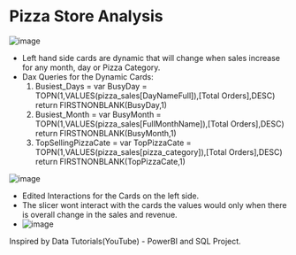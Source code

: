 # Pizza Store Analysis
![image](https://github.com/user-attachments/assets/02eac13a-edc5-4ead-9af8-c7ffaeb88bea) <br>

- Left hand side cards are dynamic that will change when sales increase for any month, day or Pizza Category.<br>
- Dax Queries for the Dynamic Cards:<br>
    1. Busiest_Days = 
    var BusyDay = TOPN(1,VALUES(pizza_sales[DayNameFull]),[Total Orders],DESC)
    return FIRSTNONBLANK(BusyDay,1)
    2. Busiest_Month = 
    var BusyMonth = TOPN(1,VALUES(pizza_sales[FullMonthName]),[Total Orders],DESC)
    return FIRSTNONBLANK(BusyMonth,1)
    3. TopSellingPizzaCate = 
    var TopPizzaCate = TOPN(1,VALUES(pizza_sales[pizza_category]),[Total Orders],DESC)
    return FIRSTNONBLANK(TopPizzaCate,1)

![image](https://github.com/user-attachments/assets/2296acf1-5c78-4ddf-9e2c-49945f617562) <br>

- Edited Interactions for the Cards on the left side.
- The slicer wont interact with the cards the values would only when there is overall change in the sales and revenue.
- ![image](https://github.com/user-attachments/assets/e7cc2d25-8da1-41b9-91e4-cc383d018191)


Inspired by Data Tutorials(YouTube) - PowerBI and SQL Project.
